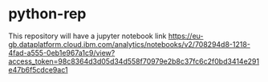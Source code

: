 # python-rep
This repository will have a jupyter notebook link
https://eu-gb.dataplatform.cloud.ibm.com/analytics/notebooks/v2/708294d8-1218-4fad-a555-0eb1e967a1c9/view?access_token=98c8364d3d05d34d558f70979e2b8c37fc6c2f0bd3414e291e47b6f5cdce9ac1
